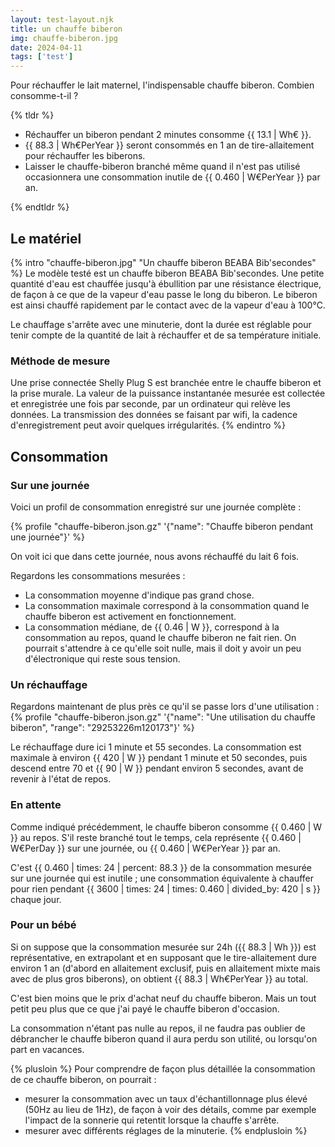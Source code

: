 ```yaml
---
layout: test-layout.njk 
title: un chauffe biberon
img: chauffe-biberon.jpg
date: 2024-04-11
tags: ['test']
---
```


Pour réchauffer le lait maternel, l'indispensable chauffe biberon. Combien consomme-t-il ?
<!-- excerpt -->

{% tldr %}
- Réchauffer un biberon pendant 2 minutes consomme {{ 13.1 | Wh€ }}.
- {{ 88.3 | Wh€PerYear }} seront consommés en 1 an de tire-allaitement pour réchauffer les biberons.
- Laisser le chauffe-biberon branché même quand il n'est pas utilisé occasionnera une consommation inutile de {{ 0.460 | W€PerYear }} par an.

{% endtldr %}

## Le matériel
{% intro "chauffe-biberon.jpg" "Un chauffe biberon BEABA Bib'secondes" %}
Le modèle testé est un chauffe biberon BEABA Bib'secondes. Une petite quantité d'eau est chauffée jusqu'à ébullition par une résistance électrique, de façon à ce que de la vapeur d'eau passe le long du biberon. Le biberon est ainsi chauffé rapidement par le contact avec de la vapeur d'eau à 100°C.

Le chauffage s'arrête avec une minuterie, dont la durée est réglable pour tenir compte de la quantité de lait à réchauffer et de sa température initiale.

### Méthode de mesure

Une prise connectée Shelly Plug S est branchée entre le chauffe biberon et la prise murale. La valeur de la puissance instantanée mesurée est collectée et enregistrée une fois par seconde, par un ordinateur qui relève les données. La transmission des données se faisant par wifi, la cadence d'enregistrement peut avoir quelques irrégularités.
{% endintro %}

## Consommation

### Sur une journée

Voici un profil de consommation enregistré sur une journée complète :

{% profile "chauffe-biberon.json.gz" '{"name": "Chauffe biberon pendant une journée"}' %}

On voit ici que dans cette journée, nous avons réchauffé du lait 6 fois.

Regardons les consommations mesurées :
- La consommation moyenne d'indique pas grand chose.
- La consommation maximale correspond à la consommation quand le chauffe biberon est activement en fonctionnement.
- La consommation médiane, de {{ 0.46 | W }}, correspond à la consommation au repos, quand le chauffe biberon ne fait rien. On pourrait s'attendre à ce qu'elle soit nulle, mais il doit y avoir un peu d'électronique qui reste sous tension.

### Un réchauffage

Regardons maintenant de plus près ce qu'il se passe lors d'une utilisation :
{% profile "chauffe-biberon.json.gz" '{"name": "Une utilisation du chauffe biberon", "range": "29253226m120173"}' %}

Le réchauffage dure ici 1 minute et 55 secondes. La consommation est maximale à environ {{ 420 | W }} pendant 1 minute et 50 secondes, puis descend entre 70 et {{ 90 | W }} pendant environ 5 secondes, avant de revenir à l'état de repos.

### En attente

Comme indiqué précédemment, le chauffe biberon consomme {{ 0.460 | W }} au repos. S'il reste branché tout le temps, cela représente {{ 0.460 | W€PerDay }} sur une journée, ou {{ 0.460 | W€PerYear }} par an.

C'est {{ 0.460 | times: 24 | percent: 88.3 }} de la consommation mesurée sur une journée qui est inutile ; une consommation équivalente à chauffer pour rien pendant {{ 3600 | times: 24 | times: 0.460 | divided_by: 420 | s }} chaque jour.

### Pour un bébé

Si on suppose que la consommation mesurée sur 24h ({{ 88.3 | Wh }}) est représentative, en extrapolant et en supposant que le tire-allaitement dure environ 1 an (d'abord en allaitement exclusif, puis en allaitement mixte mais avec de plus gros biberons), on obtient {{ 88.3 | Wh€PerYear }} au total.

C'est bien moins que le prix d'achat neuf du chauffe biberon. Mais un tout petit peu plus que ce que j'ai payé le chauffe biberon d'occasion.

La consommation n'étant pas nulle au repos, il ne faudra pas oublier de débrancher le chauffe biberon quand il aura perdu son utilité, ou lorsqu'on part en vacances.

{% plusloin %}
Pour comprendre de façon plus détaillée la consommation de ce chauffe biberon, on pourrait :
- mesurer la consommation avec un taux d'échantillonnage plus élevé (50Hz au lieu de 1Hz), de façon à voir des détails, comme par exemple l'impact de la sonnerie qui retentit lorsque la chauffe s'arrête.
- mesurer avec différents réglages de la minuterie.
{% endplusloin %}
